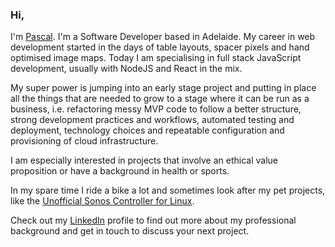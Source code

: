 ### Hi,

I'm [Pascal](http://www.pascalopitz.com). I'm a Software Developer based in Adelaide. My career in web development started in the days of table layouts, spacer pixels and hand optimised image maps. Today I am specialising in full stack JavaScript development, usually with NodeJS and React in the mix.

My super power is jumping into an early stage project and putting in place all the things that are needed to grow to a stage where it can be run as a business, i.e. refactoring messy MVP code to follow a better structure, strong development practices and workflows, automated testing and deployment, technology choices and repeatable configuration and provisioning of cloud infrastructure.

I am especially interested in projects that involve an ethical value proposition or have a background in health or sports.

In my spare time I ride a bike a lot and sometimes look after my pet projects, like the [Unofficial Sonos Controller for Linux](https://github.com/pascalopitz/unoffical-sonos-controller-for-linux).

Check out my [LinkedIn](https://www.linkedin.com/in/pascalopitz/) profile to find out more about my professional background and get in touch to discuss your next project.
